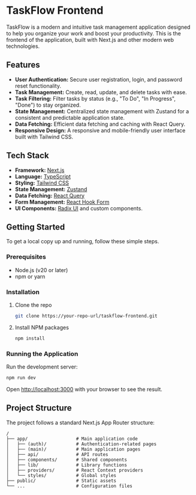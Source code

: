 # TaskFlow Frontend

TaskFlow is a modern and intuitive task management application designed to help you organize your work and boost your productivity. This is the frontend of the application, built with Next.js and other modern web technologies.

## Features

*   **User Authentication:** Secure user registration, login, and password reset functionality.
*   **Task Management:** Create, read, update, and delete tasks with ease.
*   **Task Filtering:** Filter tasks by status (e.g., "To Do", "In Progress", "Done") to stay organized.
*   **State Management:** Centralized state management with Zustand for a consistent and predictable application state.
*   **Data Fetching:** Efficient data fetching and caching with React Query.
*   **Responsive Design:** A responsive and mobile-friendly user interface built with Tailwind CSS.

## Tech Stack

*   **Framework:** [Next.js](https://nextjs.org/)
*   **Language:** [TypeScript](https://www.typescriptlang.org/)
*   **Styling:** [Tailwind CSS](https://tailwindcss.com/)
*   **State Management:** [Zustand](https://zustand-demo.pmnd.rs/)
*   **Data Fetching:** [React Query](https://tanstack.com/query/v5)
*   **Form Management:** [React Hook Form](https://react-hook-form.com/)
*   **UI Components:** [Radix UI](https://www.radix-ui.com/) and custom components.

## Getting Started

To get a local copy up and running, follow these simple steps.

### Prerequisites

*   Node.js (v20 or later)
*   npm or yarn

### Installation

1.  Clone the repo
    ```sh
    git clone https://your-repo-url/taskflow-frontend.git
    ```
2.  Install NPM packages
    ```sh
    npm install
    ```

### Running the Application

Run the development server:

```bash
npm run dev
```

Open [http://localhost:3000](http://localhost:3000) with your browser to see the result.

## Project Structure

The project follows a standard Next.js App Router structure:

```
/
├── app/                  # Main application code
│   ├── (auth)/           # Authentication-related pages
│   ├── (main)/           # Main application pages
│   ├── api/              # API routes
│   ├── components/       # Shared components
│   ├── lib/              # Library functions
│   ├── providers/        # React Context providers
│   └── styles/           # Global styles
├── public/               # Static assets
└── ...                   # Configuration files
```
